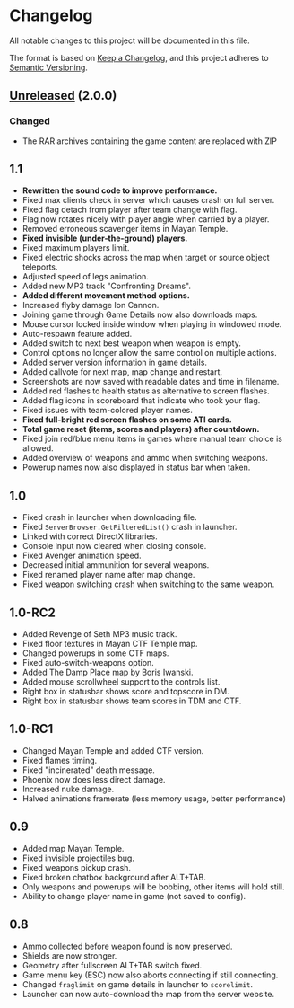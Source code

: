 Changelog
=========

All notable changes to this project will be documented in this file.

The format is based on [Keep a Changelog](https://keepachangelog.com/en/1.0.0/), and this project adheres to [Semantic Versioning](https://semver.org/spec/v2.0.0.html).

## [Unreleased] (2.0.0)
### Changed
- The RAR archives containing the game content are replaced with ZIP

## 1.1
- **Rewritten the sound code to improve performance.**
- Fixed max clients check in server which causes crash on full server.
- Fixed flag detach from player after team change with flag.
- Flag now rotates nicely with player angle when carried by a player.
- Removed erroneous scavenger items in Mayan Temple.
- **Fixed invisible (under-the-ground) players.**
- Fixed maximum players limit.
- Fixed electric shocks across the map when target or source object teleports.
- Adjusted speed of legs animation.
- Added new MP3 track "Confronting Dreams".
- **Added different movement method options.**
- Increased flyby damage Ion Cannon.
- Joining game through Game Details now also downloads maps.
- Mouse cursor locked inside window when playing in windowed mode.
- Auto-respawn feature added.
- Added switch to next best weapon when weapon is empty.
- Control options no longer allow the same control on multiple actions.
- Added server version information in game details.
- Added callvote for next map, map change and restart.
- Screenshots are now saved with readable dates and time in filename.
- Added red flashes to health status as alternative to screen flashes.
- Added flag icons in scoreboard that indicate who took your flag.
- Fixed issues with team-colored player names.
- **Fixed full-bright red screen flashes on some ATI cards.**
- **Total game reset (items, scores and players) after countdown.**
- Fixed join red/blue menu items in games where manual team choice is allowed.
- Added overview of weapons and ammo when switching weapons.
- Powerup names now also displayed in status bar when taken.

## 1.0
- Fixed crash in launcher when downloading file.
- Fixed `ServerBrowser.GetFilteredList()` crash in launcher.
- Linked with correct DirectX libraries.
- Console input now cleared when closing console.
- Fixed Avenger animation speed.
- Decreased initial ammunition for several weapons.
- Fixed renamed player name after map change.
- Fixed weapon switching crash when switching to the same weapon.

## 1.0-RC2
- Added Revenge of Seth MP3 music track.
- Fixed floor textures in Mayan CTF Temple map.
- Changed powerups in some CTF maps.
- Fixed auto-switch-weapons option.
- Added The Damp Place map by Boris Iwanski.
- Added mouse scrollwheel support to the controls list.
- Right box in statusbar shows score and topscore in DM.
- Right box in statusbar shows team scores in TDM and CTF.

## 1.0-RC1
- Changed Mayan Temple and added CTF version.
- Fixed flames timing.
- Fixed "incinerated" death message.
- Phoenix now does less direct damage.
- Increased nuke damage.
- Halved animations framerate (less memory usage, better performance)

## 0.9
- Added map Mayan Temple.
- Fixed invisible projectiles bug.
- Fixed weapons pickup crash.
- Fixed broken chatbox background after ALT+TAB.
- Only weapons and powerups will be bobbing, other items will hold still.
- Ability to change player name in game (not saved to config).

## 0.8
- Ammo collected before weapon found is now preserved.
- Shields are now stronger.
- Geometry after fullscreen ALT+TAB switch fixed.
- Game menu key (ESC) now also aborts connecting if still connecting.
- Changed `fraglimit` on game details in launcher to `scorelimit`.
- Launcher can now auto-download the map from the server website.

[1.2]: https://github.com/ForNeVeR/bloodmasters/releases/tag/v1.2
[Unreleased]: https://github.com/ForNeVeR/bloodmasters/compare/v1.2...HEAD
